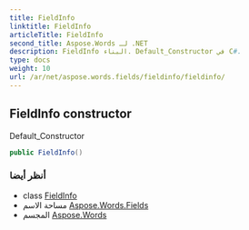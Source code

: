 ```yaml
---
title: FieldInfo
linktitle: FieldInfo
articleTitle: FieldInfo
second_title: Aspose.Words لـ .NET
description: FieldInfo البناء. Default_Constructor في C#.
type: docs
weight: 10
url: /ar/net/aspose.words.fields/fieldinfo/fieldinfo/
---
```

## FieldInfo constructor

Default_Constructor

```csharp
public FieldInfo()
```

### أنظر أيضا

* class [FieldInfo](../)
* مساحة الاسم [Aspose.Words.Fields](../../../aspose.words.fields/)
* المجسم [Aspose.Words](../../../)
